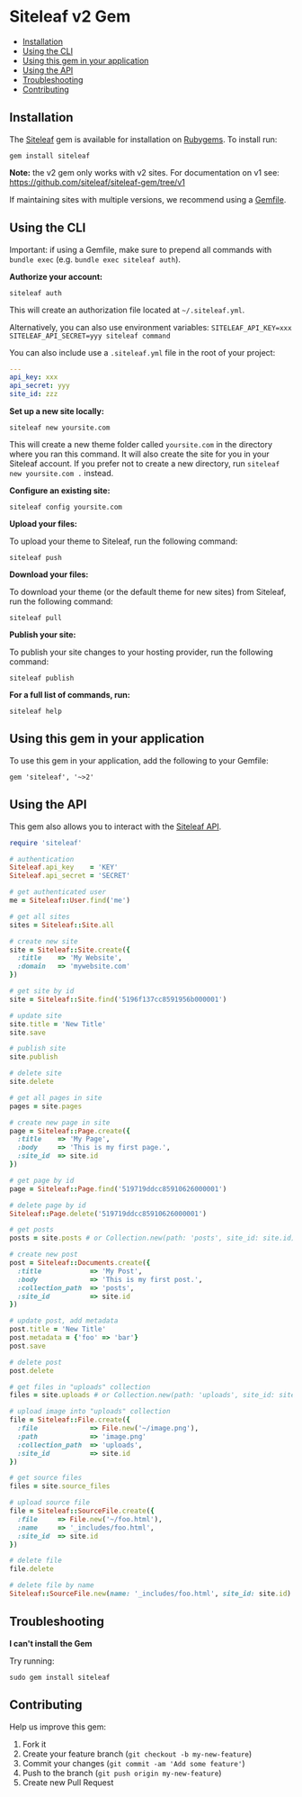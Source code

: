 Siteleaf v2 Gem
===============

- [Installation](#installation)
- [Using the CLI](#using-the-cli)
- [Using this gem in your application](#using-this-gem-in-your-application)
- [Using the API](#using-the-api)
- [Troubleshooting](#troubleshooting)
- [Contributing](#contributing)

Installation
------------

The [Siteleaf](https://www.siteleaf.com) gem is available for installation on [Rubygems](https://rubygems.org/gems/siteleaf). To install run:

    gem install siteleaf
    
**Note:** the v2 gem only works with v2 sites. For documentation on v1 see: https://github.com/siteleaf/siteleaf-gem/tree/v1

If maintaining sites with multiple versions, we recommend using a [Gemfile](#using-this-gem-in-your-application).


Using the CLI
-------------

Important: if using a Gemfile, make sure to prepend all commands with `bundle exec` (e.g. `bundle exec siteleaf auth`).

**Authorize your account:**

    siteleaf auth
    
This will create an authorization file located at `~/.siteleaf.yml`. 

Alternatively, you can also use environment variables: `SITELEAF_API_KEY=xxx SITELEAF_API_SECRET=yyy siteleaf command`

You can also include use a `.siteleaf.yml` file in the root of your project:

```yaml
---
api_key: xxx
api_secret: yyy
site_id: zzz
```

**Set up a new site locally:**

    siteleaf new yoursite.com

This will create a new theme folder called `yoursite.com` in the directory where you ran this command. It will also create the site for you in your Siteleaf account. If you prefer not to create a new directory, run `siteleaf new yoursite.com .` instead.

**Configure an existing site:**

    siteleaf config yoursite.com

**Upload your files:**

To upload your theme to Siteleaf, run the following command:

    siteleaf push
    
**Download your files:**

To download your theme (or the default theme for new sites) from Siteleaf, run the following command:

    siteleaf pull
    
**Publish your site:**

To publish your site changes to your hosting provider, run the following command:

    siteleaf publish
    
**For a full list of commands, run:**

    siteleaf help


Using this gem in your application
----------------------------------
    
To use this gem in your application, add the following to your Gemfile:

    gem 'siteleaf', '~>2'


Using the API
-------------

This gem also allows you to interact with the [Siteleaf API](https://github.com/siteleaf/siteleaf-api).

```ruby
require 'siteleaf'

# authentication
Siteleaf.api_key    = 'KEY'
Siteleaf.api_secret = 'SECRET'

# get authenticated user
me = Siteleaf::User.find('me')

# get all sites
sites = Siteleaf::Site.all

# create new site
site = Siteleaf::Site.create({
  :title    => 'My Website',
  :domain   => 'mywebsite.com'
})

# get site by id
site = Siteleaf::Site.find('5196f137cc8591956b000001')

# update site
site.title = 'New Title'
site.save

# publish site
site.publish

# delete site
site.delete

# get all pages in site
pages = site.pages

# create new page in site
page = Siteleaf::Page.create({
  :title    => 'My Page',
  :body     => 'This is my first page.',
  :site_id  => site.id
})

# get page by id
page = Siteleaf::Page.find('519719ddcc85910626000001')

# delete page by id
Siteleaf::Page.delete('519719ddcc85910626000001')

# get posts
posts = site.posts # or Collection.new(path: 'posts', site_id: site.id).documents

# create new post
post = Siteleaf::Documents.create({
  :title            => 'My Post',
  :body             => 'This is my first post.',
  :collection_path  => 'posts',
  :site_id          => site.id
})

# update post, add metadata
post.title = 'New Title'
post.metadata = {'foo' => 'bar'}
post.save

# delete post
post.delete

# get files in "uploads" collection
files = site.uploads # or Collection.new(path: 'uploads', site_id: site.id).files

# upload image into "uploads" collection
file = Siteleaf::File.create({
  :file             => File.new('~/image.png'), 
  :path             => 'image.png'
  :collection_path  => 'uploads',
  :site_id          => site.id
})

# get source files
files = site.source_files

# upload source file
file = Siteleaf::SourceFile.create({
  :file     => File.new('~/foo.html'), 
  :name     => '_includes/foo.html',
  :site_id  => site.id
})

# delete file
file.delete

# delete file by name
Siteleaf::SourceFile.new(name: '_includes/foo.html', site_id: site.id).delete

```

Troubleshooting
------------

**I can't install the Gem**

Try running:

    sudo gem install siteleaf


Contributing
------------

Help us improve this gem:

1. Fork it
2. Create your feature branch (`git checkout -b my-new-feature`)
3. Commit your changes (`git commit -am 'Add some feature'`)
4. Push to the branch (`git push origin my-new-feature`)
5. Create new Pull Request
